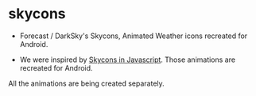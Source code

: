 skycons
=======

* Forecast / DarkSky's Skycons, Animated Weather icons recreated for Android.

* We were inspired by [Skycons in Javascript](https://github.com/darkskyapp/skycons). Those animations are recreated for Android.

All the animations are being created separately.
